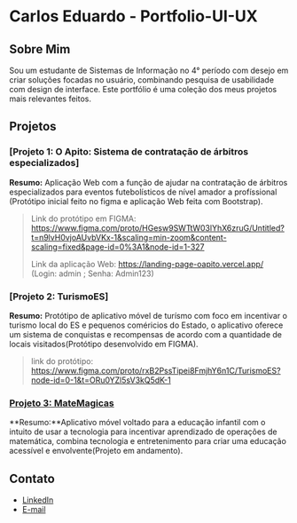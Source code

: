 # Carlos Eduardo - Portfolio-UI-UX

## Sobre Mim
Sou um estudante de Sistemas de Informação no 4° período com desejo em criar soluções focadas no usuário, combinando pesquisa de usabilidade com design de interface. Este portfólio é uma coleção dos meus projetos mais relevantes feitos.

## Projetos

### [Projeto 1: O Apito: Sistema de contratação de árbitros especializados]
**Resumo:** Aplicação Web com a função de ajudar na contratação de árbitros especializados para eventos futebolísticos de nível amador a profíssional (Protótipo inicial feito no figma e aplicação Web feita com Bootstrap).

>Link do protótipo em FIGMA: https://www.figma.com/proto/HGesw9SWTtW03lYhX6zruG/Untitled?t=n9lvH0vjoAUvbVKx-1&scaling=min-zoom&content-scaling=fixed&page-id=0%3A1&node-id=1-327
>
>Link da aplicação Web: https://landing-page-oapito.vercel.app/ (Login: admin ; Senha: Admin123)

### [Projeto 2: TurismoES]
**Resumo:** Protótipo de aplicativo móvel de turísmo com foco em incentivar o turismo local do ES e pequenos coméricios do Estado, o aplicativo oferece um sistema de conquistas e recompensas de acordo com a quantidade de locais visitados(Protótipo desenvolvido em FIGMA).

>link do protótipo: https://www.figma.com/proto/rxB2PssTipei8FmjhY6n1C/TurismoES?node-id=0-1&t=ORu0YZl5sV3kQ5dK-1

### [Projeto 3: MateMagicas]()
**Resumo:**Aplicativo móvel voltado para a educação infantil com o intuito de usar a tecnologia para incentivar aprendizado de operações de matemática, combina tecnologia e entretenimento para criar uma educação acessível e envolvente(Projeto em andamento). 


## Contato
- [LinkedIn](https://www.linkedin.com/in/carlos-eduardo-santos-369551194/)
- [E-mail](carlos.contatoprofissional1@gmail.com)
